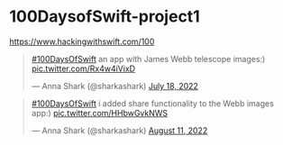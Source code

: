 # 100DaysofSwift-project1
https://www.hackingwithswift.com/100

<blockquote class="twitter-tweet"><p lang="en" dir="ltr"><a href="https://twitter.com/hashtag/100DaysOfSwift?src=hash&amp;ref_src=twsrc%5Etfw">#100DaysOfSwift</a> an app with James Webb telescope images:) <a href="https://t.co/Rx4w4iVixD">pic.twitter.com/Rx4w4iVixD</a></p>&mdash; Anna Shark (@sharkashark) <a href="https://twitter.com/sharkashark/status/1548964767448055809?ref_src=twsrc%5Etfw">July 18, 2022</a></blockquote>


<blockquote class="twitter-tweet"><p lang="en" dir="ltr"><a href="https://twitter.com/hashtag/100DaysOfSwift?src=hash&amp;ref_src=twsrc%5Etfw">#100DaysOfSwift</a> i added share functionality to the Webb images app:) <a href="https://t.co/HHbwGvkNWS">pic.twitter.com/HHbwGvkNWS</a></p>&mdash; Anna Shark (@sharkashark) <a href="https://twitter.com/sharkashark/status/1557755378045157378?ref_src=twsrc%5Etfw">August 11, 2022</a></blockquote> 
